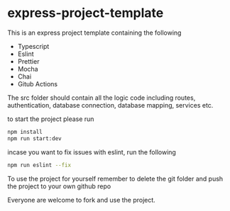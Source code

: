 # express-project-template
 
This is an express project template containing the following

- Typescript
- Eslint
- Prettier
- Mocha
- Chai
- Gitub Actions

The src folder should contain all the logic code including routes, authentication, database connection, database mapping, services etc.

to start the project please run

```bash
npm install
npm run start:dev
```

incase you want to fix issues with eslint, run the following

```bash
npm run eslint --fix
```

To use the project for yourself remember to delete the git folder and push the project to your own github repo

Everyone are welcome to fork and use the project. 
